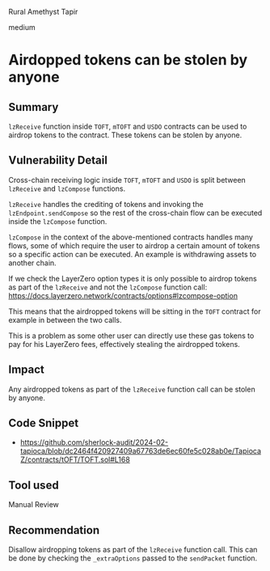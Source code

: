 Rural Amethyst Tapir

medium

# Airdopped tokens can be stolen by anyone

## Summary
`lzReceive` function inside `TOFT`, `mTOFT` and `USDO` contracts can be used to airdrop tokens to the contract. These tokens can be stolen by anyone.


## Vulnerability Detail

Cross-chain receiving logic inside `TOFT`, `mTOFT` and `USDO` is split between `lzReceive` and `lzCompose` functions.

`lzReceive` handles the crediting of tokens and invoking the `lzEndpoint.sendCompose` so the rest of the cross-chain flow can be executed inside the `lzCompose` function.

`lzCompose` in the context of the above-mentioned contracts handles many flows, some of which require the user to airdrop a certain amount of tokens so a specific action can be executed.
An example is withdrawing assets to another chain. 

If we check the LayerZero option types it is only possible to airdrop tokens as part of the `lzReceive` and not the `lzCompose` function call: https://docs.layerzero.network/contracts/options#lzcompose-option

This means that the airdropped tokens will be sitting in the `TOFT` contract for example in between the two calls.

This is a problem as some other user can directly use these gas tokens to pay for his LayerZero fees, effectively stealing the airdropped tokens.

## Impact
Any airdropped tokens as part of the `lzReceive` function call can be stolen by anyone.

## Code Snippet
- https://github.com/sherlock-audit/2024-02-tapioca/blob/dc2464f420927409a67763de6ec60fe5c028ab0e/TapiocaZ/contracts/tOFT/TOFT.sol#L168

## Tool used

Manual Review

## Recommendation
Disallow airdropping tokens as part of the `lzReceive` function call. This can be done by checking the `_extraOptions` passed to the `sendPacket` function. 